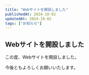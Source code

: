 ```yaml
---
title: "Webサイトを開設しました"
publishedAt: 2024-10-02
updatedAt: 2024-10-02
tags: ["お知らせ"]
---
```


## Webサイトを開設しました

この度、Webサイトを開設しました。

今後ともよろしくお願いいたします。
